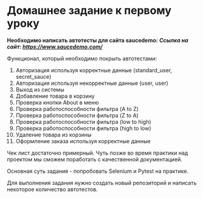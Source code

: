 # Домашнее задание к первому уроку

**Необходимо написать автотесты для сайта saucedemo:**
***Ссылка на сайт: https://www.saucedemo.com/***

Функционал, который необходимо покрыть автотестами: 

1. Авторизация используя корректные данные (standard_user, secret_sauce)
2. Авторизация используя некорректные данные (user, user)
3. Выход из системы
5. Добавление товара в корзину 
6. Проверка кнопки About в меню 
7. Проверка работоспособности фильтра (A to Z)
8. Проверка работоспособности фильтра (Z to A)
9. Проверка работоспособности фильтра (low to high)
10. Проверка работоспособности фильтра (high to low)
11. Удаление товара из корзины 
12. Оформление заказа используя корректные данные 

Чек лист достаточно примерный. Чуть позже во время практики над проектом мы сможем поработать с качественной документацией. 

Основная суть задания - попробовать Selenium и Pytest на практике. 

Для выполнения задания нужно создать новый репозиторий и написать некоторое количество автотестов. 
